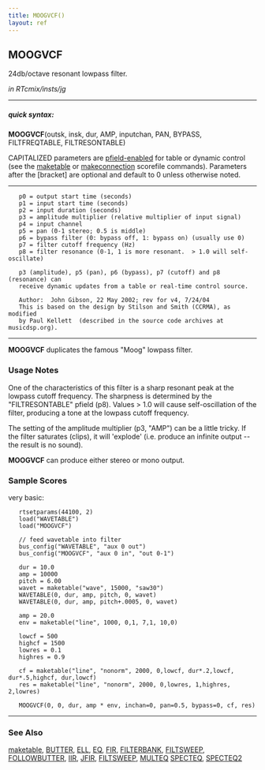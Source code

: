 ```yaml
---
title: MOOGVCF()
layout: ref
---
```


## MOOGVCF

24db/octave resonant lowpass filter.

*in RTcmix/insts/jg*  
  

-----

##### quick syntax:

**MOOGVCF**(outsk, insk, dur, AMP, inputchan, PAN, BYPASS,
FILTFREQTABLE, FILTRESONTABLE)

CAPITALIZED parameters are [pfield-enabled](pfield-enabled.html) for
table or dynamic control (see the
[maketable](../scorefile/maketable.html) or
[makeconnection](../scorefile/makeconnection.html) scorefile
commands). Parameters after the \[bracket\] are optional and default to
0 unless otherwise noted.

-----

  

``` 
   p0 = output start time (seconds)
   p1 = input start time (seconds)
   p2 = input duration (seconds)
   p3 = amplitude multiplier (relative multiplier of input signal)
   p4 = input channel
   p5 = pan (0-1 stereo; 0.5 is middle)
   p6 = bypass filter (0: bypass off, 1: bypass on) (usually use 0)
   p7 = filter cutoff frequency (Hz)
   p8 = filter resonance (0-1, 1 is more resonant.  > 1.0 will self-oscillate)

   p3 (amplitude), p5 (pan), p6 (bypass), p7 (cutoff) and p8 (resonance) can
   receive dynamic updates from a table or real-time control source.

   Author:  John Gibson, 22 May 2002; rev for v4, 7/24/04
   This is based on the design by Stilson and Smith (CCRMA), as modified
   by Paul Kellett  (described in the source code archives at musicdsp.org).
```

  

-----

  
**MOOGVCF** duplicates the famous "Moog" lowpass filter.

### Usage Notes

One of the characteristics of this filter is a sharp resonant peak at
the lowpass cutoff frequency. The sharpness is determined by the
"FILTRESONTABLE" pfield (p8). Values \> 1.0 will cause self-oscillation
of the filter, producing a tone at the lowpass cutoff frequency.

The setting of the amplitude multiplier (p3, "AMP") can be a little
tricky. If the filter saturates (clips), it will 'explode' (i.e. produce
an infinite output -- the result is no sound).

**MOOGVCF** can produce either stereo or mono output.

### Sample Scores

very basic:

``` 
   rtsetparams(44100, 2)
   load("WAVETABLE")
   load("MOOGVCF")

   // feed wavetable into filter
   bus_config("WAVETABLE", "aux 0 out")
   bus_config("MOOGVCF", "aux 0 in", "out 0-1")

   dur = 10.0
   amp = 10000
   pitch = 6.00
   wavet = maketable("wave", 15000, "saw30")
   WAVETABLE(0, dur, amp, pitch, 0, wavet)
   WAVETABLE(0, dur, amp, pitch+.0005, 0, wavet)

   amp = 20.0
   env = maketable("line", 1000, 0,1, 7,1, 10,0)

   lowcf = 500
   highcf = 1500
   lowres = 0.1
   highres = 0.9

   cf = maketable("line", "nonorm", 2000, 0,lowcf, dur*.2,lowcf, dur*.5,highcf, dur,lowcf)
   res = maketable("line", "nonorm", 2000, 0,lowres, 1,highres, 2,lowres)

   MOOGVCF(0, 0, dur, amp * env, inchan=0, pan=0.5, bypass=0, cf, res)
```

  

-----

### See Also

[maketable](../scorefile/maketable.html), [BUTTER](BUTTER.html),
[ELL](ELL.html), [EQ](EQ.html), [FIR](FIR.html),
[FILTERBANK](FILTERBANK.html), [FILTSWEEP](FILTSWEEP.html),
[FOLLOWBUTTER](FOLLOWBUTTER.html), [IIR](IIR.html), [JFIR](JFIR.html),
[FILTSWEEP](FILTSWEEP.html), [MULTEQ](MULTEQ.html)
[SPECTEQ](SPECTEQ.html), [SPECTEQ2](SPECTEQ2.html)
